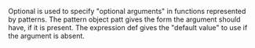 Optional is used to specify "optional arguments" in 
functions represented by patterns. 
The pattern object patt gives the form the argument should have, if it is present. 
The expression def gives the "default value" to use if the argument is absent.
